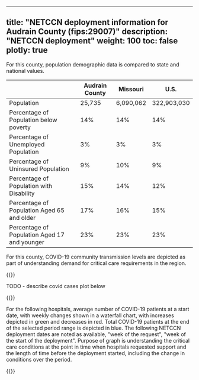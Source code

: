 
---
title: "NETCCN deployment information for Audrain County (fips:29007)"
description: "NETCCN deployment"
weight: 100
toc: false
plotly: true
---

For this county, population demographic data is compared to state and national values.

| | Audrain County | Missouri | U.S. |
| ----------- | ----------- | ----------- | -------- |
| Population | 25,735 | 6,090,062 | 322,903,030 |
| Percentage of Population below poverty | 14% | 14% | 14% |
| Percentage of Unemployed Population | 3% | 3% | 3% |
| Percentage of Uninsured Population | 9% | 10% | 9% |
| Percentage of Population with Disability | 15% | 14% | 12% |
| Percentage of Population Aged 65 and older | 17% | 16% | 15% |
| Percentage of Population Aged 17 and younger | 23% | 23% | 23% |

  

For this county, COVID-19 community transmission levels are depicted as part of understanding demand for critical care requirements in the region.

{{<plotly json="netccn/29007/covid_transmission.plotly.json" height="400px">}}


TODO - describe covid cases plot below

  {{<plotly json="netccn/29007/covid_cases.plotly.json" height="400px">}}


For the following hospitals, average number of COVID-19 patients at a start date, with weekly changes shown in a waterfall chart, with increases depicted in green and decreases in red.  Total COVID-19 patients at the end of the selected period range is depicted in blue.  The following NETCCN deployment dates are noted as available, "week of the request", "week of the start of the deployment".  Purpose of graph is understanding the critical care conditions at the point in time when hospitals requested support and the length of time before the deployment started, including the change in conditions over the period.

{{<plotly json="netccn/29007/hospital.260064.plotly.json" height="400px">}}
